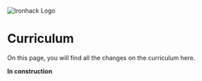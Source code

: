 ![Ironhack Logo](https://i.imgur.com/uYvaMH6.png)

# Curriculum

On this page, you will find all the changes on the curriculum here.


**In construction**
<!-- ## Week 1

### Monday

- Learning Unit 1
- Learning Unit 2
- PP -->
